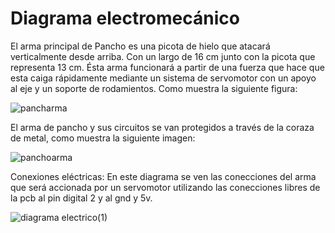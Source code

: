 # Diagrama electromecánico

El arma principal de Pancho es una picota de hielo que atacará verticalmente desde arriba. Con un largo de 16 cm junto con la picota que representa 13 cm. Ésta arma funcionará a partir de una fuerza que hace que esta caiga rápidamente mediante un sistema de servomotor con un apoyo al eje y un soporte de rodamientos. Como muestra la siguiente figura:

![pancharma](https://github.com/JavieraTGrey/PanchitoHub/assets/111334548/a47de101-6036-4ff4-bc3a-33fb49e30088)

El arma de pancho y sus circuitos se van protegidos a través de la coraza de metal, como muestra la siguiente imagen:

![panchoarma](https://github.com/JavieraTGrey/PanchitoHub/assets/111334548/847564b9-9d86-4063-b609-f0a852caf5b8)



Conexiones eléctricas:
En este diagrama se ven las conecciones del arma que será accionada por un servomotor utilizando las conecciones libres de la pcb al pin digital 2 y al gnd y 5v.

![diagrama electrico(1)](https://github.com/JavieraTGrey/PanchitoHub/assets/111334548/36a8e63a-48b8-40c7-b684-20063e363fe9)

